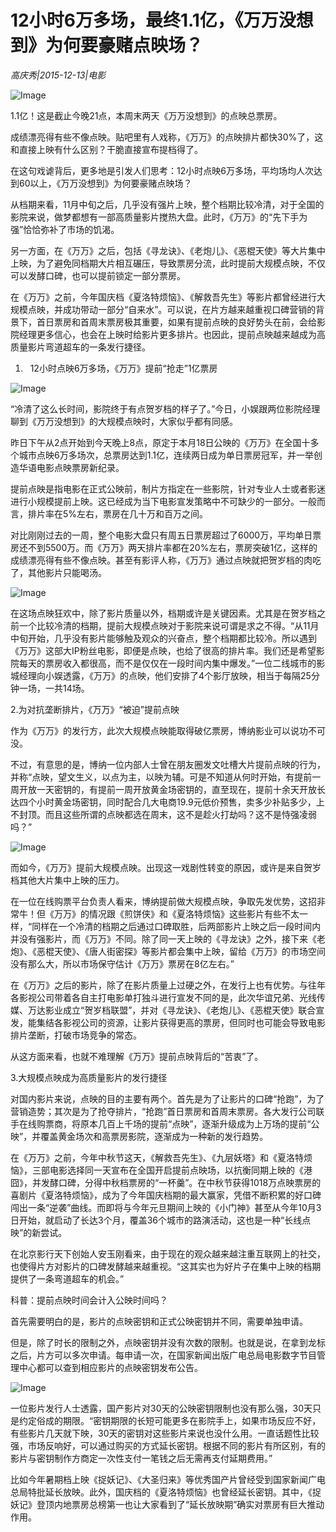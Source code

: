 # 12小时6万多场，最终1.1亿，《万万没想到》为何要豪赌点映场？

*高庆秀|2015-12-13|电影*

![Image](http://static.ylzbl.com/uploads/ueditor/php/upload/image/20171016/1508133829204111.jpeg)

1.1亿！这是截止今晚21点，本周末两天《万万没想到》的点映总票房。

成绩漂亮得有些不像点映。贴吧里有人戏称，《万万》的点映排片都快30%了，这和直接上映有什么区别？干脆直接宣布提档得了。

在这句戏谑背后，更多地是引发人们思考：12小时点映6万多场，平均场均人次达到60以上，《万万没想到》为何要豪赌点映场？

从档期来看，11月中旬之后，几乎没有强片上映，整个档期比较冷清，对于全国的影院来说，做梦都想有一部高质量影片搅热大盘。此时，《万万》的“先下手为强”恰恰弥补了市场的饥渴。

另一方面，在《万万》之后，包括《寻龙诀》、《老炮儿》、《恶棍天使》等大片集中上映，为了避免同档期大片相互碾压，导致票房分流，此时提前大规模点映，不仅可以发酵口碑，也可以提前锁定一部分票房。

在《万万》之前，今年国庆档《夏洛特烦恼》、《解救吾先生》等影片都曾经进行大规模点映，并成功带动一部分“自来水”。可以说，在片方越来越重视口碑营销的背景下，首日票房和首周末票房极其重要，如果有提前点映的良好势头在前，会给影院经理更多信心，也会在上映时给影片更多排片。也因此，提前点映越来越成为高质量影片弯道超车的一条发行捷径。

1.   12小时点映6万多场，《万万》提前“抢走”1亿票房

![Image](http://si1.go2yd.com/get-image/0HWRPBgqwkK)

“冷清了这么长时间，影院终于有点贺岁档的样子了。”今日，小娱跟两位影院经理聊到《万万没想到》的大规模点映时，大家似乎都有同感。

昨日下午从2点开始到今天晚上8点，原定于本月18日公映的《万万》在全国十多个城市点映6万多场次，总票房达到1.1亿，连续两日成为单日票房冠军，并一举创造华语电影点映票房新纪录。

提前点映是指电影在正式公映前，制片方指定在一些影院，针对专业人士或者影迷进行小规模提前上映。这已经成为当下电影宣发策略中不可缺少的一部分。一般而言，排片率在5%左右，票房在几十万和百万之间。

对比刚刚过去的一周，整个电影大盘只有周五日票房超过了6000万，平均单日票房还不到5500万。而《万万》两天排片率都在20%左右，票房突破1亿，这样的成绩漂亮得有些不像点映。甚至有影评人称，《万万》通过点映就把贺岁档的肉吃了，其他影片只能喝汤。

![Image](http://si1.go2yd.com/get-image/0HWRPFZqKzw)

在这场点映狂欢中，除了影片质量以外，档期或许是关键因素。尤其是在贺岁档之前一个比较冷清的档期，提前大规模点映对于影院来说可谓是求之不得。“从11月中旬开始，几乎没有影片能够触及观众的兴奋点，整个档期都比较冷。所以遇到《万万》这部大IP粉丝电影，即便是点映，也给了很高的排片率。我们还是希望影院每天的票房收入都很高，而不是仅仅在一段时间内集中爆发。”一位二线城市的影城经理向小娱透露，《万万》的点映，他们安排了4个影厅放映，相当于每隔25分钟一场，一共14场。

2.为对抗垄断排片，《万万》“被迫”提前点映

作为《万万》的发行方，此次大规模点映能取得破亿票房，博纳影业可以说功不可没。

不过，有意思的是，博纳一位内部人士曾在朋友圈发文吐槽大片提前点映的行为，并称“点映，望文生义，以点为主，以映为辅。可是不知道从何时开始，有提前一周开放一天密钥的，有提前一周开放黄金场密钥的，直至现在，提前十余天开放长达四个小时黄金场密钥，同时配合几大电商19.9元低价预售，卖多少补贴多少，上不封顶。而且这些所谓的点映都选在周末，这不是趁火打劫吗？这不是恃强凌弱吗？”

![Image](http://si1.go2yd.com/get-image/0HWRPECnBr6)

而如今，《万万》提前大规模点映。出现这一戏剧性转变的原因，或许是来自贺岁档其他大片集中上映的压力。

在一位在线购票平台负责人看来，博纳提前做大规模点映，争取先发优势，这招非常牛！但《万万》的情况跟《煎饼侠》和《夏洛特烦恼》这些影片有些不太一样，“同样在一个冷清的档期之后通过口碑取胜，后两部影片上映之后一段时间内并没有强影片，而《万万》不同。除了同一天上映的《寻龙诀》之外，接下来《老炮》、《恶棍天使》、《唐人街密探》等影片都会集中上映，留给《万万》的市场空间没有那么大，所以市场保守估计《万万》票房在8亿左右。”

在《万万》之后的影片，除了在影片质量上过硬之外，在发行上也有优势。与往年各影视公司带着各自主打电影单打独斗进行宣发不同的是，此次华谊兄弟、光线传媒、万达影业成立“贺岁档联盟”，并对《寻龙诀》、《老炮儿》、《恶棍天使》联合宣发，能集结各影视公司的资源，让影片获得更高的票房，但同时也可能会导致电影排片垄断，打破市场竞争的常态。

从这方面来看，也就不难理解《万万》提前点映背后的“苦衷”了。

3.大规模点映成为高质量影片的发行捷径

对国内影片来说，点映的目的主要有两个。首先是为了让影片的口碑“抢跑”，为了营销造势；其次是为了抢夺排片，“抢跑”首日票房和首周末票房。各大发行公司联手在线购票商，将原本几百上千场的提前“点映”，逐渐升级成为上万场的提前“公映”，并覆盖黄金场次和高票房影院，逐渐成为一种新的发行趋势。

在《万万》之前，今年中秋节这天，《解救吾先生》、《九层妖塔》和《夏洛特烦恼》，三部电影选择同一天宣布在全国开启提前点映场，以抗衡同期上映的《港囧》，并发酵口碑，分得中秋档票房的“一杯羹”。在中秋节获得1018万点映票房的喜剧片《夏洛特烦恼》，成为了今年国庆档期的最大赢家，凭借不断积累的好口碑闯出一条“逆袭”曲线。而即将与今年元旦期间上映的《小门神》甚至从今年10月3日开始，就启动了长达3个月，覆盖36个城市的路演活动，这也是一种“长线点映”的新尝试。

在北京影行天下创始人安玉刚看来，由于现在的观众越来越注重互联网上的社交，也使得片方对影片的口碑发酵越来越重视。“这其实也为好片子在集中上映的档期提供了一条弯道超车的机会。”

科普：提前点映时间会计入公映时间吗？

首先需要明白的是，影片的点映密钥和正式公映密钥并不同，需要单独申请。

但是，除了时长的限制之外，点映密钥并没有次数的限制。也就是说，在拿到龙标之后，片方可以多次申请。每申请一次，在国家新闻出版广电总局电影数字节目管理中心都可以查到相应影片的点映密钥发布公告。

![Image](http://si1.go2yd.com/get-image/0HWRPCnh2qe)

一位影片发行人士透露，国产影片对30天的公映密钥限制也没有那么强，30天只是约定俗成的期限。“密钥期限的长短可能更多在影院手上，如果市场反应不好，有些影片几天就下映，30天的密钥对这些影片来说也没什么用。一直话题性比较强，市场反响好，可以通过购买的方式延长密钥。根据不同的影片有所区别，有的影片与密钥制作方商定一次性支付一笔钱之后无需再支付延期费用。”

比如今年暑期档上映《捉妖记》、《大圣归来》等优秀国产片曾经受到国家新闻广电总局特批延长放映。此外，国庆档的《夏洛特烦恼》也曾经延长密钥。其中，《捉妖记》登顶内地票房总榜第一也让大家看到了“延长放映期”确实对票房有巨大推动作用。

